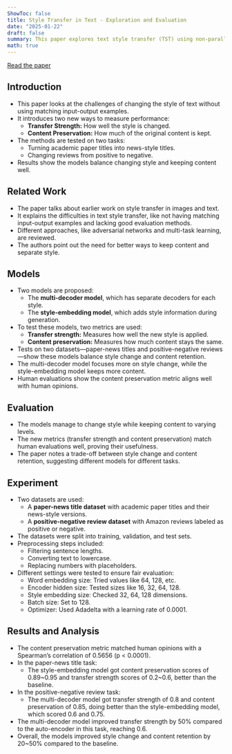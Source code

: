 ```yaml
---
ShowToc: false
title: Style Transfer in Text - Exploration and Evaluation
date: "2025-01-22"
draft: false
summary: This paper explores text style transfer (TST) using non-parallel data, introducing new evaluation metrics for transfer strength and content preservation.
math: true
---
```

[Read the paper](https://ojs.aaai.org/index.php/AAAI/article/view/11330)

## Introduction
- This paper looks at the challenges of changing the style of text without using matching input-output examples.
- It introduces two new ways to measure performance:
  - **Transfer Strength:** How well the style is changed.
  - **Content Preservation:** How much of the original content is kept.
- The methods are tested on two tasks:
  - Turning academic paper titles into news-style titles.
  - Changing reviews from positive to negative.
- Results show the models balance changing style and keeping content well.

## Related Work
- The paper talks about earlier work on style transfer in images and text.
- It explains the difficulties in text style transfer, like not having matching input-output examples and lacking good evaluation methods.
- Different approaches, like adversarial networks and multi-task learning, are reviewed.
- The authors point out the need for better ways to keep content and separate style.

## Models
- Two models are proposed:
  - The **multi-decoder model**, which has separate decoders for each style.
  - The **style-embedding model**, which adds style information during generation.
- To test these models, two metrics are used:
  - **Transfer strength:** Measures how well the new style is applied.
  - **Content preservation:** Measures how much content stays the same.
- Tests on two datasets—paper-news titles and positive-negative reviews—show these models balance style change and content retention.
- The multi-decoder model focuses more on style change, while the style-embedding model keeps more content.
- Human evaluations show the content preservation metric aligns well with human opinions.

## Evaluation
- The models manage to change style while keeping content to varying levels.
- The new metrics (transfer strength and content preservation) match human evaluations well, proving their usefulness.
- The paper notes a trade-off between style change and content retention, suggesting different models for different tasks.

## Experiment
- Two datasets are used:
  - A **paper-news title dataset** with academic paper titles and their news-style versions.
  - A **positive-negative review dataset** with Amazon reviews labeled as positive or negative.
- The datasets were split into training, validation, and test sets.
- Preprocessing steps included:
  - Filtering sentence lengths.
  - Converting text to lowercase.
  - Replacing numbers with placeholders.
- Different settings were tested to ensure fair evaluation:
  - Word embedding size: Tried values like 64, 128, etc.
  - Encoder hidden size: Tested sizes like 16, 32, 64, 128.
  - Style embedding size: Checked 32, 64, 128 dimensions.
  - Batch size: Set to 128.
  - Optimizer: Used Adadelta with a learning rate of 0.0001.

## Results and Analysis
- The content preservation metric matched human opinions with a Spearman’s correlation of 0.5656 (p < 0.0001).
- In the paper-news title task:
  - The style-embedding model got content preservation scores of 0.89~0.95 and transfer strength scores of 0.2~0.6, better than the baseline.
- In the positive-negative review task:
  - The multi-decoder model got transfer strength of 0.8 and content preservation of 0.85, doing better than the style-embedding model, which scored 0.6 and 0.75.
- The multi-decoder model improved transfer strength by 50% compared to the auto-encoder in this task, reaching 0.6.
- Overall, the models improved style change and content retention by 20~50% compared to the baseline.
